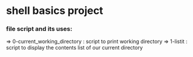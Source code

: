 # shell basics project 
### file script and its uses: 
=> 0-current_working_directory : script to print working directory
=> 1-listit : script to display the contents list of our current directory
